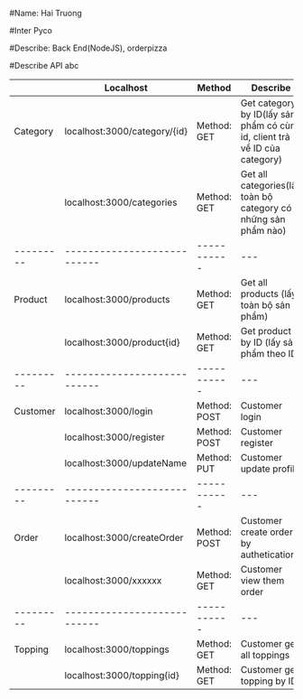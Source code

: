 #Name: Hai Truong

#Inter Pyco

#Describe: Back End(NodeJS), orderpizza

#Describe API abc

|           | Localhost                   | Method      | Describe      
| --------- | --------------------------- | ----------- | ---
| Category  | localhost:3000/category/{id}| Method: GET | Get category by ID(lấy sản phẩm có cùng id, client trả về ID của category)
|           | localhost:3000/categories   | Method: GET | Get all categories(lấy toàn bộ category có những sản phẩm nào)
| --------- | --------------------------- | ----------- | ---
| Product   | localhost:3000/products     | Method: GET | Get all products (lấy toàn bộ sản phẩm)
|           | localhost:3000/product{id}  | Method: GET | Get product by ID (lấy sản phẩm theo ID)
| --------- | --------------------------- | ----------- | ---
|Customer   | localhost:3000/login        | Method: POST| Customer login
|           | localhost:3000/register     | Method: POST| Customer register
|           | localhost:3000/updateName| Method: PUT | Customer update profile
| --------- | --------------------------- | ----------- | ---
|Order      | localhost:3000/createOrder  | Method: POST| Customer create order by authetication
|           | localhost:3000/xxxxxx       | Method: GET | Customer view them order
| --------- | --------------------------- | ----------- | ---
| Topping   | localhost:3000/toppings     | Method: GET | Customer get all toppings 
|           | localhost:3000/topping{id}  | Method: GET | Customer get topping by ID